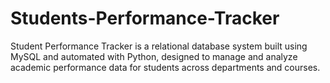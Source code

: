 # Students-Performance-Tracker
Student Performance Tracker is a relational database system built using MySQL and automated with Python, designed to manage and analyze academic performance data for students across departments and courses.
